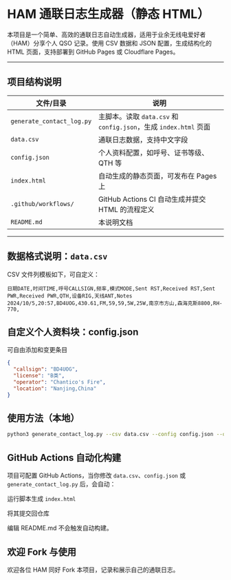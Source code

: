 # HAM 通联日志生成器（静态 HTML）

本项目是一个简单、高效的通联日志自动生成器，适用于业余无线电爱好者（HAM）分享个人 QSO 记录。使用 CSV 数据和 JSON 配置，生成结构化的 HTML 页面，支持部署到 GitHub Pages 或 Cloudflare Pages。

---

## 项目结构说明

| 文件/目录                     | 说明                                                   |
| ------------------------- | ---------------------------------------------------- |
| `generate_contact_log.py` | 主脚本。读取 `data.csv` 和 `config.json`，生成 `index.html` 页面 |
| `data.csv`                | 通联日志数据，支持中文字段                                        |
| `config.json`             | 个人资料配置，如呼号、证书等级、QTH 等                                |
| `index.html`              | 自动生成的静态页面，可发布在 Pages 上                               |
| `.github/workflows/`      | GitHub Actions CI 自动生成并提交 HTML 的流程定义                 |
| `README.md`               | 本说明文档                                                |

---

## 数据格式说明：`data.csv`

CSV 文件列模板如下，可自定义：

```csv
日期DATE,时间TIME,呼号CALLSIGN,频率,模式MODE,Sent RST,Received RST,Sent PWR,Received PWR,QTH,设备RIG,天线ANT,Notes
2024/10/5,20:57,BD4UOG,430.61,FM,59,59,5W,25W,南京市方山,森海克斯8800,RH-770,
```

## 自定义个人资料块：config.json
可自由添加和变更条目
```json
{
  "callsign": "BD4UOG",
  "license": "B类",
  "operator": "Chantico's Fire",
  "location": "Nanjing,China"
}
```

## 使用方法（本地）

```bash
python3 generate_contact_log.py --csv data.csv --config config.json --output index.html
```

## GitHub Actions 自动化构建

项目可配置 GitHub Actions，当你修改 `data.csv`、`config.json` 或 `generate_contact_log.py` 后，会自动：

运行脚本生成 `index.html`

将其提交回仓库

编辑 README.md 不会触发自动构建。

##  欢迎 Fork 与使用

欢迎各位 HAM 同好 Fork 本项目，记录和展示自己的通联日志。

